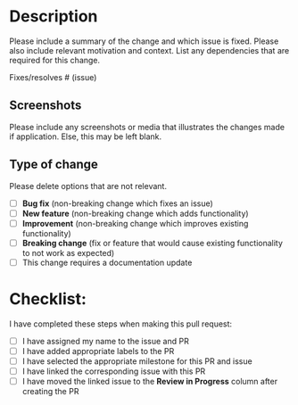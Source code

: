 # Description

Please include a summary of the change and which issue is fixed. Please also include relevant motivation and context. List any dependencies that are required for this change.

Fixes/resolves # (issue)

## Screenshots

Please include any screenshots or media that illustrates the changes made if application. Else, this may be left blank.

## Type of change

Please delete options that are not relevant.

- [ ] **Bug fix** (non-breaking change which fixes an issue)
- [ ] **New feature** (non-breaking change which adds functionality)
- [ ] **Improvement** (non-breaking change which improves existing functionality)
- [ ] **Breaking change** (fix or feature that would cause existing functionality to not work as expected)
- [ ] This change requires a documentation update

# Checklist:

I have completed these steps when making this pull request:

- [ ] I have assigned my name to the issue and PR
- [ ] I have added appropriate labels to the PR
- [ ] I have selected the appropriate milestone for this PR and issue
- [ ] I have linked the corresponding issue with this PR
- [ ] I have moved the linked issue to the **Review in Progress** column after creating the PR
